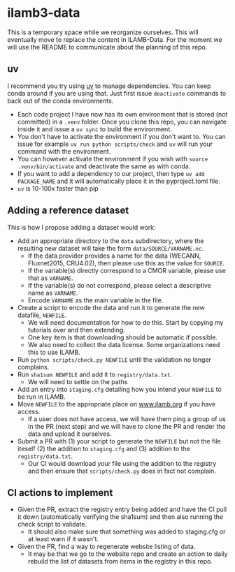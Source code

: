 # ilamb3-data

This is a temporary space while we reorganize ourselves. This will eventually
move to replace the content in ILAMB-Data. For the moment we will use the README
to communicate about the planning of this repo.

## uv

I recommend you try using
[uv](https://docs.astral.sh/uv/getting-started/installation/) to manage
dependencies. You can keep conda around if you are using that. Just first issue
`deactivate` commands to back out of the conda environments. 

- Each code project I have now has its own environment that is stored (not
  committed) in a `.venv` folder. Once you clone this repo, you can navigate
  inside it and issue a `uv sync` to build the environment. 
- You don't have to activate the environment if you don't want to. You can issue
  for example `uv run python scripts/check` and `uv` will run your command with
  the environment. 
- You can however activate the environment if you wish with `source
  .venv/bin/activate` and deactivate the same as with conda.
- If you want to add a dependency to our project, then type `uv add
  PACKAGE_NAME` and it will automatically place it in the pyproject.toml file. 
- `uv` is 10-100x faster than pip


## Adding a reference dataset

This is how I propose adding a dataset would work:

- Add an appropriate directory to the `data` subdirectory, where the resulting
  new dataset will take the form `data/SOURCE/VARNAME.nc`.
    - If the data provider provides a name for the data (WECANN, Fluxnet2015,
      CRU4.02), then please use this as the value for `SOURCE`.
    - If the variable(s) directly correspond to a CMOR variable, please use that
      as `VARNAME`. 
    - If the variable(s) do not correspond, please select a descriptive name as
      `VARNAME`.
    - Encode `VARNAME` as the main variable in the file. 
- Create a script to encode the data and run it to generate the new datafile,
  `NEWFILE`.
    - We will need documentation for how to do this. Start by copying my
      tutorials over and then extending.
    - One key item is that downloading should be automatic if possible.
    - We also need to collect the data license. Some organizations need this to
      use ILAMB.
- Run `python scripts/check.py NEWFILE` until the validation no longer
  complains.
- Run `sha1sum NEWFILE` and add it to `registry/data.txt`.
    - We will need to settle on the paths
- Add an entry into `staging.cfg` detailing how you intend your `NEWFILE` to be
  run in ILAMB.
- Move `NEWFILE` to the appropriate place on www.ilamb.org if you have access.
    - If a user does not have access, we will have them ping a group of us in
      the PR (next step) and we will have to clone the PR and render the data
      and upload it ourselves.
- Submit a PR with (1) your script to generate the `NEWFILE` but not the file
  iteself (2) the addition to `staging.cfg` and (3) addition to the
  `registry/data.txt`.
    - Our CI would download your file using the addition to the registry and
      then ensure that `scripts/check.py` does in fact not complain. 

## CI actions to implement

- Given the PR, extract the registry entry being added and have the CI pull it
  down (automatically verifying the sha1sum) and then also running the check
  script to validate.
    - It should also make sure that something was added to staging.cfg or at
      least warn if it wasn't.
- Given the PR, find a way to regenerate website listing of data.
    - It may be that we go to the website repo and create an action to daily
      rebuild the list of datasets from items in the registry in this repo.